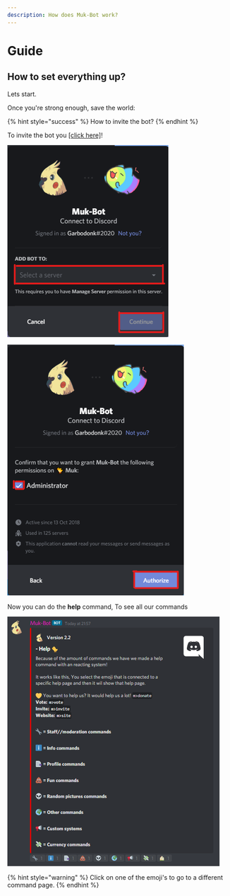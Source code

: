 ```yaml
---
description: How does Muk-Bot work?
---
```


# Guide

## How to set everything up?

Lets start.

Once you're strong enough, save the world:

{% hint style="success" %}
How to invite the bot?
{% endhint %}

To invite the bot you [\[click here\]](https://discord.com/oauth2/authorize?client_id=500679403609522186&scope=bot&permissions=8)!

![First select a server, and then click on &quot;Continue&quot;](.gitbook/assets/1.png)

![Now be sure you have &quot;Administrator&quot; selected, If you don&apos;t have this selected Muk-Bot will not be able to do everything you want. After that you clan click on &quot;Authorize&quot; to invite the bot!](.gitbook/assets/2.png)





Now you can do the **help** command, To see all our commands

![](.gitbook/assets/help.png)

{% hint style="warning" %}
Click on one of the emoji's to go to a different command page.
{% endhint %}

